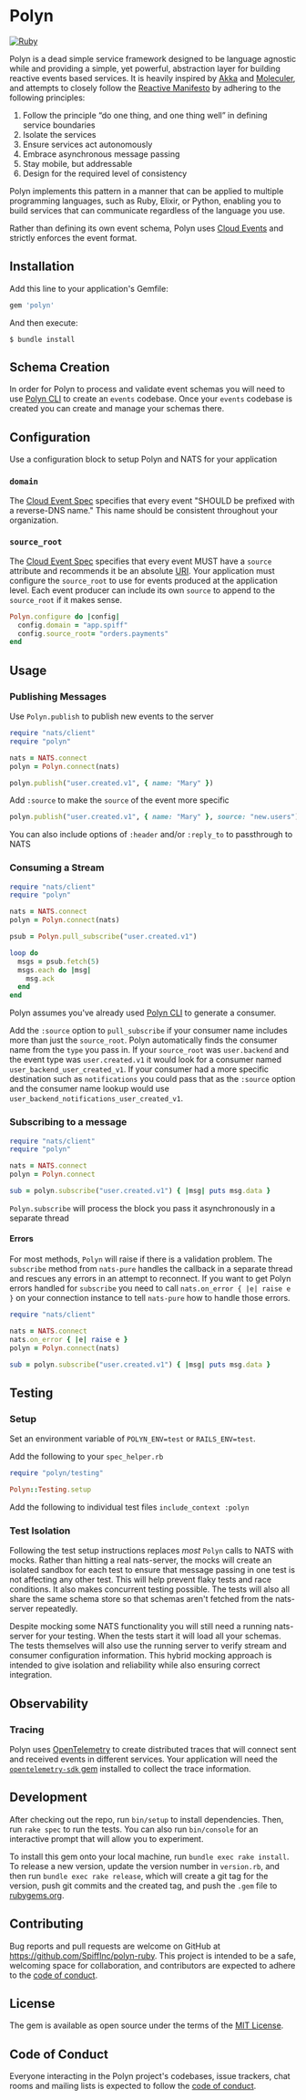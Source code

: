 # Polyn
[![Ruby](https://github.com/SpiffInc/polyn-ruby/actions/workflows/ruby.yml/badge.svg)](https://github.com/SpiffInc/polyn-ruby/actions/workflows/ruby.yml)

Polyn is a dead simple service framework designed to be language agnostic while
and providing a simple, yet powerful, abstraction layer for building reactive events
based services. It is heavily inspired by [Akka](https://akka.io) and [Moleculer](https://moleculer.services), and
attempts to closely follow the [Reactive Manifesto](http://jonasboner.com/reactive-manifesto-1-0/) by adhering to the
following principles:

1. Follow the principle “do one thing, and one thing well” in defining service boundaries
2. Isolate the services
3. Ensure services act autonomously
4. Embrace asynchronous message passing
5. Stay mobile, but addressable
6. Design for the required level of consistency

Polyn implements this pattern in a manner that can be applied to multiple programming
languages, such as Ruby, Elixir, or Python, enabling you to build services that can
communicate regardless of the language you use.

Rather than defining its own event schema, Polyn uses [Cloud Events](https://github.com/cloudevents/spec) and strictly enforces the event format.

## Installation

Add this line to your application's Gemfile:

```ruby
gem 'polyn'
```

And then execute:

    $ bundle install

## Schema Creation

In order for Polyn to process and validate event schemas you will need to use [Polyn CLI](https://github.com/SpiffInc/polyn-cli) to create an `events` codebase. Once your `events` codebase is created you can create and manage your schemas there.

## Configuration

Use a configuration block to setup Polyn and NATS for your application

### `domain`

The [Cloud Event Spec](https://github.com/cloudevents/spec/blob/v1.0.2/cloudevents/spec.md#type) specifies that every event "SHOULD be prefixed with a reverse-DNS name." This name should be consistent throughout your organization.

### `source_root`

  The [Cloud Event Spec](https://github.com/cloudevents/spec/blob/v1.0.2/cloudevents/spec.md#source-1) specifies that every event MUST have a `source` attribute and recommends it be an absolute [URI](https://en.wikipedia.org/wiki/Uniform_Resource_Identifier). Your application must configure the `source_root` to use for events produced at the application level. Each event producer can include its own `source` to append to the `source_root` if it makes sense.

```ruby
Polyn.configure do |config|
  config.domain = "app.spiff"
  config.source_root= "orders.payments"
end
```

## Usage

### Publishing Messages

Use `Polyn.publish` to publish new events to the server

```ruby
require "nats/client"
require "polyn"

nats = NATS.connect
polyn = Polyn.connect(nats)

polyn.publish("user.created.v1", { name: "Mary" })
```

Add `:source` to make the `source` of the event more specific


```ruby
polyn.publish("user.created.v1", { name: "Mary" }, source: "new.users")
```

You can also include options of `:header` and/or `:reply_to` to passthrough to NATS

### Consuming a Stream

```ruby
require "nats/client"
require "polyn"

nats = NATS.connect
polyn = Polyn.connect(nats)

psub = Polyn.pull_subscribe("user.created.v1")

loop do
  msgs = psub.fetch(5)
  msgs.each do |msg|
    msg.ack
  end
end
```

Polyn assumes you've already used [Polyn CLI](https://github.com/SpiffInc/polyn-cli) to generate a consumer.

Add the `:source` option to `pull_subscribe` if your consumer name includes more than just the `source_root`. Polyn automatically finds the consumer name from the `type` you pass in.
If your `source_root` was `user.backend` and the event type was `user.created.v1` it would look for a consumer named `user_backend_user_created_v1`. If your consumer had a more specific destination such as `notifications` you could pass that as the `:source` option and the consumer name lookup would use `user_backend_notifications_user_created_v1`.

### Subscribing to a message

```ruby
require "nats/client"
require "polyn"

nats = NATS.connect
polyn = Polyn.connect

sub = polyn.subscribe("user.created.v1") { |msg| puts msg.data }
```

`Polyn.subscribe` will process the block you pass it asynchronously in a separate thread

#### Errors

For most methods, `Polyn` will raise if there is a validation problem. The `subscribe` method from `nats-pure` handles the callback in a separate thread and rescues any errors in an attempt to reconnect. If you want to get Polyn errors handled for `subscribe` you need to call `nats.on_error { |e| raise e }` on your connection instance to tell `nats-pure` how to handle those errors.

```ruby
require "nats/client"

nats = NATS.connect
nats.on_error { |e| raise e }
polyn = Polyn.connect(nats)

sub = polyn.subscribe("user.created.v1") { |msg| puts msg.data }
```

## Testing

### Setup

Set an environment variable of `POLYN_ENV=test` or `RAILS_ENV=test`.

Add the following to your `spec_helper.rb`

```ruby
require "polyn/testing"

Polyn::Testing.setup
```

Add the following to individual test files `include_context :polyn`

### Test Isolation

Following the test setup instructions replaces *most* `Polyn` calls to NATS with mocks. Rather than hitting a real nats-server, the mocks will create an isolated sandbox for each test to ensure that message passing in one test is not affecting any other test. This will help prevent flaky tests and race conditions. It also makes concurrent testing possible. The tests will also all share the same schema store so that schemas aren't fetched from the nats-server repeatedly.

Despite mocking some NATS functionality you will still need a running nats-server for your testing.
When the tests start it will load all your schemas. The tests themselves will also use the running server to verify
stream and consumer configuration information. This hybrid mocking approach is intended to give isolation and reliability while also ensuring correct integration.

## Observability

### Tracing

Polyn uses [OpenTelemetry](https://opentelemetry.io/) to create distributed traces that will connect sent and received events in different services. Your application will need the [`opentelemetry-sdk` gem](https://opentelemetry.io/docs/instrumentation/ruby/getting-started/) installed to collect the trace information.

## Development

After checking out the repo, run `bin/setup` to install dependencies. Then, run
`rake spec` to run the tests. You can also run `bin/console` for an interactive
prompt that will allow you to experiment.

To install this gem onto your local machine, run `bundle exec rake install`. To
release a new version, update the version number in `version.rb`, and then run
`bundle exec rake release`, which will create a git tag for the version, push git
commits and the created tag, and push the `.gem` file to
[rubygems.org](https://rubygems.org).

## Contributing

Bug reports and pull requests are welcome on GitHub at https://github.com/SpiffInc/polyn-ruby. This project is intended to be a safe, welcoming space for collaboration, and contributors are expected to adhere to the [code of conduct](https://github.com/SpiffInc/polyn-ruby/blob/main/CODE_OF_CONDUCT.md).

## License

The gem is available as open source under the terms of the [MIT License](https://opensource.org/licenses/MIT).

## Code of Conduct

Everyone interacting in the Polyn project's codebases, issue trackers, chat rooms and mailing lists is expected to follow the [code of conduct](https://github.com/SpiffInc/polyn-ruby/blob/main/CODE_OF_CONDUCT.md).
